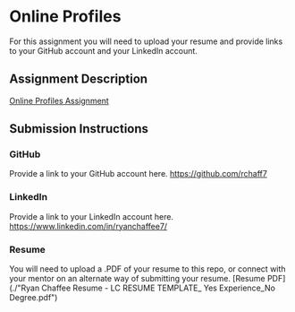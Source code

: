 # Online Profiles
For this assignment you will need to upload your resume and provide links to your GitHub account and your LinkedIn account.

## Assignment Description
[Online Profiles Assignment](https://education.launchcode.org/liftoff/modules/assignments/online-profiles)

## Submission Instructions
 
### GitHub
Provide a link to your GitHub account here.
https://github.com/rchaff7
 
### LinkedIn
Provide a link to your LinkedIn account here.
https://www.linkedin.com/in/ryanchaffee7/

### Resume
You will need to upload a .PDF of your resume to this repo, or connect with your mentor on an alternate way of submitting your resume.
[Resume PDF](./"Ryan Chaffee Resume - LC RESUME TEMPLATE_ Yes Experience_No Degree.pdf")
